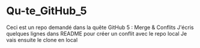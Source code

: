 # Qu-te_GitHub_5
Ceci est un repo demandé dans la quête GitHub 5 : Merge &amp; Conflits
J'écris quelques lignes dans README pour créer un conflit avec le repo local
Je vais ensuite le clone en local
